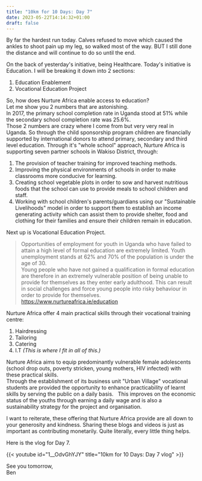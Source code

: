 ```yaml
---
title: "10km for 10 Days: Day 7"
date: 2023-05-22T14:14:32+01:00
draft: false
---
```


By far the hardest run today. Calves refused to move which caused the ankles to shoot pain up my leg, so walked most of the way. BUT I still done the distance and will continue to do so until the end.  

On the back of yesterday's initiative, being Healthcare. Today's initiative is Education. I will be breaking it down into 2 sections:
1. Education Enablement
2. Vocational Education Project

So, how does Nurture Africa enable access to education?  
Let me show you 2 numbers that are astonishing.  
In 2017, the primary school completion rate in Uganda stood at 51% while the secondary school completion rate was 25.6%.  
Those 2 numbers are crazy where I come from but very very real in Uganda. So through the child sponsorship program children are financially supported by international donors to attend primary, secondary and third level education.
Through it's "whole school" approach, Nurture Africa is supporting seven partner schools in Wakiso District, through:
1.  The provision of teacher training for improved teaching methods. 
2. Improving the physical environments of schools in order to make classrooms more conducive for learning.
3. Creating school vegetable plots in order to sow and harvest nutritious foods that the school can use to provide meals to school children and staff.
4. Working with school children's parents/guardians using our "Sustainable Livelihoods" model in order to support them to establish an income generating activity which can assist them to provide shelter, food and clothing for their families and ensure their children remain in education.  

Next up is Vocational Education Project.  
>Opportunities of employment for youth in Uganda who have failed to attain a high level of formal education are extremely limited. Youth unemployment stands at 62% and 70% of the population is under the age of 30.  
Young people who have not gained a qualification in formal education are therefore in an extremely vulnerable position of being unable to provide for themselves as they enter early adulthood. This can result in social challenges and force young people into risky behaviour in order to provide for themselves.  
https://www.nurtureafrica.ie/education

Nurture Africa offer 4 main practical skills through their vocational training centre:
1. Hairdressing
2. Tailoring
3. Catering
4. I.T *(This is where I fit in all of this.)*  

Nurture Africa aims to equip predominantly vulnerable female adolescents (school drop outs, poverty stricken, young mothers, HIV infected) with these practical skills.  
Through the establishment of its business unit "Urban Village" vocational students are provided the opportunity to enhance practicability of learnt skills by serving the public on a daily basis.   
This improves on the economic status of the youths through earning a daily wage and is also a sustainability strategy for the project and organisation.  

I want to reiterate, these offering that Nurture Africa provide are all down to your generosity and kindness. Sharing these blogs and videos is just as important as contributing monetarily. Quite literally, every little thing helps.  

Here is the vlog for Day 7. 

{{< youtube id="1__OdvGhYJY" title="10km for 10 Days: Day 7 vlog" >}}  

See you tomorrow,  
Ben